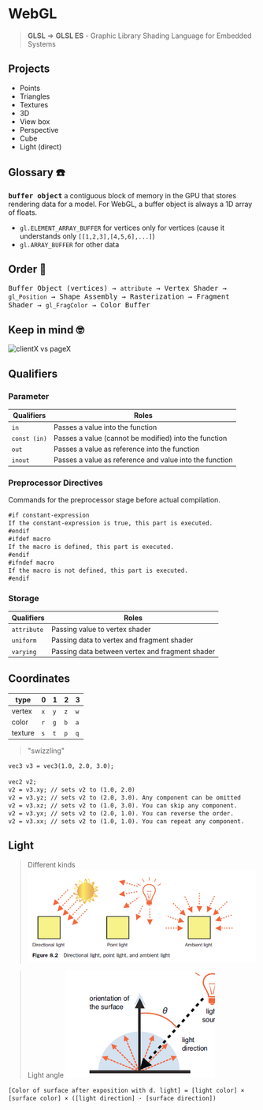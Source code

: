 # WebGL

> <b>GLSL</b> ⇒ <b>GLSL ES</b> - Graphic Library Shading Language for Embedded Systems

## Projects

- Points
- Triangles
- Textures
- 3D
- View box
- Perspective
- Cube
- Light (direct)

## Glossary ☎️

<b><tt>buffer object</tt></b> a contiguous block of memory in the GPU that stores rendering data for a model. For WebGL, a buffer object is always a 1D array of floats.

- `gl.ELEMENT_ARRAY_BUFFER` for vertices only for vertices (cause it understands only `[[1,2,3],[4,5,6],...]`)
- `gl.ARRAY_BUFFER` for other data

## Order 🔀

<tt>Buffer Object (vertices) → `attribute` → Vertex Shader → `gl_Position` → Shape Assembly → Rasterization → Fragment Shader → `gl_FragColor` → Color Buffer </tt>

## Keep in mind 🤓

![clientX vs pageX](https://i.stack.imgur.com/4C3no.png)

## Qualifiers

### Parameter

| Qualifiers   | Roles                                                   |
| ------------ | ------------------------------------------------------- |
| `in`         | Passes a value into the function                        |
| `const (in)` | Passes a value (cannot be modified) into the function   |
| `out`        | Passes a value as reference into the function           |
| `inout`      | Passes a value as reference and value into the function |

### Preprocessor Directives

Commands for the preprocessor stage before actual compilation.

```
#if constant-expression
If the constant-expression is true, this part is executed.
#endif
#ifdef macro
If the macro is defined, this part is executed.
#endif
#ifndef macro
If the macro is not defined, this part is executed.
#endif
```

### Storage

| Qualifiers  | Roles                                           |
| ----------- | ----------------------------------------------- |
| `attribute` | Passing value to vertex shader                  |
| `uniform`   | Passing data to vertex and fragment shader      |
| `varying`   | Passing data between vertex and fragment shader |

## Coordinates

| type    | 0   | 1   | 2   | 3   |
| ------- | --- | --- | --- | --- |
| vertex  | `x` | `y` | `z` | `w` |
| color   | `r` | `g` | `b` | `a` |
| texture | `s` | `t` | `p` | `q` |

> "swizzling"

```
vec3 v3 = vec3(1.0, 2.0, 3.0);

vec2 v2;
v2 = v3.xy; // sets v2 to (1.0, 2.0)
v2 = v3.yz; // sets v2 to (2.0, 3.0). Any component can be omitted
v2 = v3.xz; // sets v2 to (1.0, 3.0). You can skip any component.
v2 = v3.yx; // sets v2 to (2.0, 1.0). You can reverse the order.
v2 = v3.xx; // sets v2 to (1.0, 1.0). You can repeat any component.
```

## Light

> Different kinds
> ![lights](https://raw.githubusercontent.com/liketurbo/webgl/master/images/lights.png)

> Light angle
> ![light direction](https://raw.githubusercontent.com/liketurbo/webgl/master/images/light-direction.png)

```
[Color of surface after exposition with d. light] = [light color] × [surface color] × ([light direction] · [surface direction])
```
